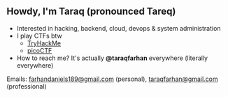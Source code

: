 ## Howdy, I'm Taraq (pronounced Tareq)

- Interested in hacking, backend, cloud, devops & system administration
- I play CTFs btw
  - [TryHackMe](https://tryhackme.com/p/taraqfarhan)
  - [picoCTF](https://play.picoctf.org/users/taraqfarhan)
- How to reach me? It's actually **@taraqfarhan** everywhere (literally everywhere)

Emails: [farhandaniels189@gmail.com](https://mail.google.com/mail/?view=cm&fs=1&to=farhandaniels189@gmail.com) (personal), [taraqfarhan@gmail.com](https://mail.google.com/mail/?view=cm&fs=1&to=taraqfarhan@gmail.com) (professional)
